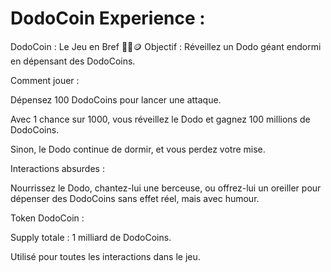 # DodoCoin Experience : 

DodoCoin : Le Jeu en Bref 🦤💤🪙
Objectif : Réveillez un Dodo géant endormi en dépensant des DodoCoins.

Comment jouer :

Dépensez 100 DodoCoins pour lancer une attaque.

Avec 1 chance sur 1000, vous réveillez le Dodo et gagnez 100 millions de DodoCoins.

Sinon, le Dodo continue de dormir, et vous perdez votre mise.

Interactions absurdes :

Nourrissez le Dodo, chantez-lui une berceuse, ou offrez-lui un oreiller pour dépenser des DodoCoins sans effet réel, mais avec humour.

Token DodoCoin :

Supply totale : 1 milliard de DodoCoins.

Utilisé pour toutes les interactions dans le jeu.
